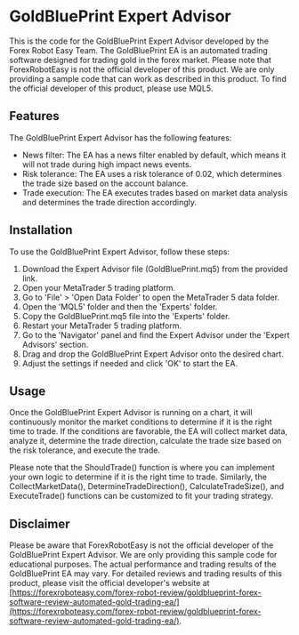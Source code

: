 # GoldBluePrint Expert Advisor

This is the code for the GoldBluePrint Expert Advisor developed by the Forex Robot Easy Team. The GoldBluePrint EA is an automated trading software designed for trading gold in the forex market. Please note that ForexRobotEasy is not the official developer of this product. We are only providing a sample code that can work as described in this product. To find the official developer of this product, please use MQL5.

## Features

The GoldBluePrint Expert Advisor has the following features:

- News filter: The EA has a news filter enabled by default, which means it will not trade during high impact news events.
- Risk tolerance: The EA uses a risk tolerance of 0.02, which determines the trade size based on the account balance.
- Trade execution: The EA executes trades based on market data analysis and determines the trade direction accordingly.

## Installation

To use the GoldBluePrint Expert Advisor, follow these steps:

1. Download the Expert Advisor file (GoldBluePrint.mq5) from the provided link.
2. Open your MetaTrader 5 trading platform.
3. Go to 'File' > 'Open Data Folder' to open the MetaTrader 5 data folder.
4. Open the 'MQL5' folder and then the 'Experts' folder.
5. Copy the GoldBluePrint.mq5 file into the 'Experts' folder.
6. Restart your MetaTrader 5 trading platform.
7. Go to the 'Navigator' panel and find the Expert Advisor under the 'Expert Advisors' section.
8. Drag and drop the GoldBluePrint Expert Advisor onto the desired chart.
9. Adjust the settings if needed and click 'OK' to start the EA.

## Usage

Once the GoldBluePrint Expert Advisor is running on a chart, it will continuously monitor the market conditions to determine if it is the right time to trade. If the conditions are favorable, the EA will collect market data, analyze it, determine the trade direction, calculate the trade size based on the risk tolerance, and execute the trade.

Please note that the ShouldTrade() function is where you can implement your own logic to determine if it is the right time to trade. Similarly, the CollectMarketData(), DetermineTradeDirection(), CalculateTradeSize(), and ExecuteTrade() functions can be customized to fit your trading strategy.

## Disclaimer

Please be aware that ForexRobotEasy is not the official developer of the GoldBluePrint Expert Advisor. We are only providing this sample code for educational purposes. The actual performance and trading results of the GoldBluePrint EA may vary. For detailed reviews and trading results of this product, please visit the official developer's website at [https://forexroboteasy.com/forex-robot-review/goldblueprint-forex-software-review-automated-gold-trading-ea/](https://forexroboteasy.com/forex-robot-review/goldblueprint-forex-software-review-automated-gold-trading-ea/).
